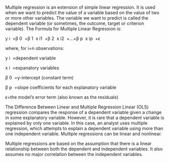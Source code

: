 Multiple regression is an extension of simple linear regression. It is used when we want to predict the value of a variable based on the value of two or more other variables. The variable we want to predict is called the dependent variable (or sometimes, the outcome, target or criterion variable).
The Formula for Multiple Linear Regression is:

y 
i
​	 =β 
0
​	 +β 
1
​	 x 
i1
​	 +β 
2
​	 x 
i2
​	 +...+β 
p
​	 x 
ip
​	 +ϵ

where, for i=n observations:

y 
i
​	 =dependent variable

x 
i
​	 =expanatory variables

β 
0
​	 =y-intercept (constant term)

β 
p
​	 =slope coefficients for each explanatory variable

ϵ=the model’s error term (also known as the residuals)
​	


The Difference Between Linear and Multiple Regression
Linear (OLS) regression compares the response of a dependent variable given a change in some explanatory variable. However, it is rare that a dependent variable is explained by only one variable. In this case, an analyst uses multiple regression, which attempts to explain a dependent variable using more than one independent variable. Multiple regressions can be linear and nonlinear.

Multiple regressions are based on the assumption that there is a linear relationship between both the dependent and independent variables. It also assumes no major correlation between the independent variables.
